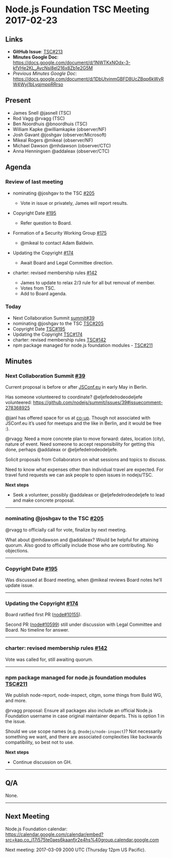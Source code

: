 # Node.js Foundation TSC Meeting 2017-02-23

## Links

* **GitHub Issue**: [TSC#213](https://github.com/nodejs/TSC/issues/213)
* **Minutes Google Doc**:
  <https://docs.google.com/document/d/1NWTKxNOdx-3-kfVHe2KL_AycNsl8el216x8Zb1e2G5M>
* _Previous Minutes Google Doc_:
  <https://docs.google.com/document/d/1DbUtvinmGBFD8UcZBqp6kWvRW4Wyj1bLyqjmppRRrso>

## Present

* James Snell @jasnell (TSC)
* Rod Vagg @rvagg (TSC)
* Ben Noordhuis @bnoordhuis (TSC)
* William Kapke @williamkapke (observer/NF)
* Josh Gavant @joshgav (observer/Microsoft)
* Mikeal Rogers @mikeal (observer/NF)
* Michael Dawson @mhdawson (observer/CTC)
* Anna Henningsen @addaleax (observer/CTC)

## Agenda

### Review of last meeting

* nominating @joshgav to the TSC
  [#205](https://github.com/nodejs/TSC/issues/205)
  * Vote in issue or privately, James will report results.

* Copyright Date [#195](https://github.com/nodejs/TSC/issues/195)
  * Refer question to Board.

* Formation of a Security Working Group
  [#175](https://github.com/nodejs/TSC/issues/175)
  * @mikeal to contact Adam Baldwin.

* Updating the Copyright [#174](https://github.com/nodejs/TSC/issues/174)
  * Await Board and Legal Committee direction.

* charter: revised membership rules
  [#142](https://github.com/nodejs/TSC/pull/142)
  * James to update to relax 2/3 rule for all but removal of member.
  * Votes from TSC.
  * Add to Board agenda.

### Today

* Next Collaboration Summit
  [summit#39](https://github.com/nodejs/summit/issues/39)
* nominating @joshgav to the TSC
  [TSC#205](https://github.com/nodejs/TSC/issues/205)
* Copyright Date [TSC#195](https://github.com/nodejs/TSC/issues/195)
* Updating the Copyright [TSC#174](https://github.com/nodejs/TSC/issues/174)
* charter: revised membership rules
  [TSC#142](https://github.com/nodejs/TSC/pull/142)
* npm package managed for node.js foundation modules -
  [TSC#211](https://github.com/nodejs/TSC/issues/211)

## Minutes

### Next Collaboration Summit [#39](https://github.com/nodejs/summit/issues/39)

Current proposal is before or after [JSConf.eu](http://2017.jsconf.eu/) in early
May in Berlin.

Has someone volunteered to coordinate? @eljefedelrodeodeljefe volunteered:
<https://github.com/nodejs/summit/issues/39#issuecomment-278368925>

@janl has offered space for us at [co-up](http://co-up.de/). Though not
associated with JSConf.eu it’s used for meetups and the like in Berlin, and it
would be free :).

@rvagg: Need a more concrete plan to move forward: dates, location (city),
nature of event. Need someone to accept responsibility for getting this done,
perhaps @addaleax or @eljefedelrodeodeljefe.

Solicit proposals from Collaborators on what sessions and topics to discuss.

Need to know what expenses other than individual travel are expected. For travel
fund requests we can ask people to open issues in nodejs/TSC.

**Next steps**

* Seek a volunteer, possibly @addaleax or @eljefedelrodeodeljefe to lead and
  make concrete proposal.

***

### nominating @joshgav to the TSC [#205](https://github.com/nodejs/TSC/issues/205)

@rvagg to officially call for vote, finalize by next meeting.

What about @mhdawson and @addaleax? Would be helpful for attaining quorum. Also
good to officially include those who are contributing. No objections.

***

### Copyright Date [#195](https://github.com/nodejs/TSC/issues/195)

Was discussed at Board meeting, when @mikeal reviews Board notes he’ll update
issue.

***

### Updating the Copyright [#174](https://github.com/nodejs/TSC/issues/174)

Board ratified first PR
([node#10155](https://github.com/nodejs/node/pull/10155)).

Second PR ([node#10599](https://github.com/nodejs/node/pull/10599)) still under
discussion with Legal Committee and Board. No timeline for answer.

***

### charter: revised membership rules [#142](https://github.com/nodejs/TSC/pull/142)

Vote was called for, still awaiting quorum.

***

### npm package managed for node.js foundation modules [TSC#211](https://github.com/nodejs/TSC/issues/211)

We publish node-report, node-inspect, citgm, some things from Build WG, and
more.

@rvagg proposal: Ensure all packages also include an official Node.js Foundation
username in case original maintainer departs. This is option 1 in the issue.

Should we use scope names (e.g. `@nodejs/node-inspect`)? Not necessarily
something we want, and there are associated complexities like backwards
compatibility, so best not to use.

**Next steps**

* Continue discussion on GH.

***

## Q/A

None.

***

## Next Meeting

Node.js Foundation calendar:
<https://calendar.google.com/calendar/embed?src=kap.co_i17i575te0aes6kaanfjr2e4hs%40group.calendar.google.com>

Next meeting: 2017-03-09 2000 UTC (Thursday 12pm US Pacific).
